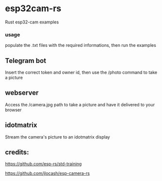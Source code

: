 # esp32cam-rs
Rust esp32-cam examples

### usage

populate the .txt files with the required informations, then run the examples

## Telegram bot

Insert the correct token and owner id, then use the /photo command to take a picture

## webserver

Access the /camera.jpg path to take a picture and have it delivered to your browser

## idotmatrix

Stream the camera's picture to an idotmatrix display



## credits:
https://github.com/esp-rs/std-training

https://github.com/jlocash/esp-camera-rs
